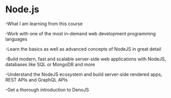 # Node.js

-What I am learning from this course

-Work with one of the most in-demand web development programming languages

-Learn the basics as well as advanced concepts of NodeJS in great detail

-Build modern, fast and scalable server-side web applications with NodeJS, databases like SQL or MongoDB and more

-Understand the NodeJS ecosystem and build server-side rendered apps, REST APIs and GraphQL APIs

-Get a thorough introduction to DenoJS
